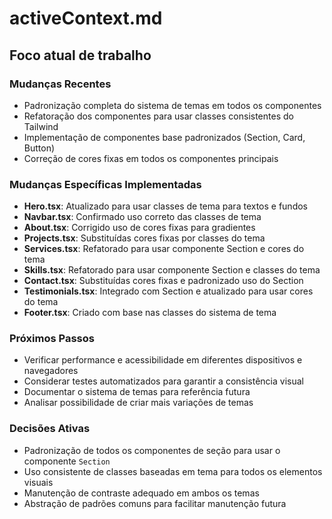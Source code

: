 # activeContext.md

## Foco atual de trabalho

### Mudanças Recentes
- Padronização completa do sistema de temas em todos os componentes
- Refatoração dos componentes para usar classes consistentes do Tailwind
- Implementação de componentes base padronizados (Section, Card, Button)
- Correção de cores fixas em todos os componentes principais

### Mudanças Específicas Implementadas
- **Hero.tsx**: Atualizado para usar classes de tema para textos e fundos
- **Navbar.tsx**: Confirmado uso correto das classes de tema
- **About.tsx**: Corrigido uso de cores fixas para gradientes
- **Projects.tsx**: Substituídas cores fixas por classes do tema
- **Services.tsx**: Refatorado para usar componente Section e cores do tema
- **Skills.tsx**: Refatorado para usar componente Section e classes do tema
- **Contact.tsx**: Substituídas cores fixas e padronizado uso do Section
- **Testimonials.tsx**: Integrado com Section e atualizado para usar cores do tema
- **Footer.tsx**: Criado com base nas classes do sistema de tema

### Próximos Passos
- Verificar performance e acessibilidade em diferentes dispositivos e navegadores
- Considerar testes automatizados para garantir a consistência visual
- Documentar o sistema de temas para referência futura
- Analisar possibilidade de criar mais variações de temas

### Decisões Ativas
- Padronização de todos os componentes de seção para usar o componente `Section`
- Uso consistente de classes baseadas em tema para todos os elementos visuais
- Manutenção de contraste adequado em ambos os temas
- Abstração de padrões comuns para facilitar manutenção futura 